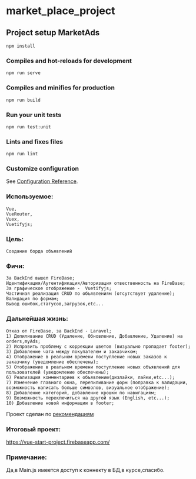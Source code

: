 # market_place_project

## Project setup MarketAds
```
npm install
```

### Compiles and hot-reloads for development
```
npm run serve
```

### Compiles and minifies for production
```
npm run build
```

### Run your unit tests
```
npm run test:unit
```

### Lints and fixes files
```
npm run lint
```

### Customize configuration
See [Configuration Reference](https://cli.vuejs.org/config/).

### Используемое: 

```
Vue,
VueRouter,
Vuex,
Vuetifyjs;
```
### Цель: 
```
Создание борда объявлений
```

### Фичи: 
```
За BackEnd вышел FireBase;
Идентификация/Аутентификация/Авторизация отвественность на FireBase;
За графическое отображение -  Vuetifyjs;
Частичная реализация CRUD по объявлениям (отсутствует удаление);
Валидация по формам;
Вывод ошибок,статусов,загрузок,etc...
```
### Дальнейшая жизнь: 
```
Отказ от FireBase, за BackEnd - Laravel;
1) Допиливание CRUD (Удаление, Обновление, Добавление, Удаление) на orders,myAds;
2) Исправить проблему с коррекции цветов (визуально пропадает footer);
3) Добавление чата между покупателем и заказчиком;
4) Отображение в реальном времени поступление новых заказов к заказчику (уведомление обеспечены);
5) Отображение в реальном времени поступление новых объявлений для пользователей (уведомление обеспечены);
6) Реализация комментариев к объявлению(дизлайки, лайки,etc...);
7) Изменение главного окна, перепиливание форм (поправка к валидации, возможность написать больше символов, визуальное отображение);
8) Добавление категорий, добавление крошки по навигациям;
9) Возможность переключиться на другой язык (English, etc...);
10) Добавление новой информации в footer;
```
Проект сделан по [рекомендациям](https://vuejs.org/v2/style-guide/index.html)
### Итоговый проект: 
https://vue-start-project.firebaseapp.com/

### Примечание:

Да,в Main.js имеется доступ к коннекту в БД,в курсе,спасибо.
